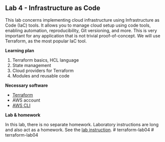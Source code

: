## Lab 4 - Infrastructure as Code

This lab concerns implementing cloud infrastructure using Infrastructure as Code (IaC)
tools. It allows you to manage cloud setup using code tools, enabling automation,
reproducibility, Git versioning, and more. This is very important for any application
that is not trivial proof-of-concept. We will use Terraform, as the most popular IaC
tool.

**Learning plan**
1. Terraform basics, HCL language
2. State management
3. Cloud providers for Terraform
4. Modules and reusable code

**Necessary software**
- [Terraform](https://developer.hashicorp.com/terraform/tutorials/aws-get-started/install-cli)
- AWS account
- [AWS CLI](https://docs.aws.amazon.com/cli/latest/userguide/getting-started-install.html)

**Lab & homework**

In this lab, there is no separate homework. Laboratory instructions are long and also act
as a homework. See the [lab instruction](LAB_INSTRUCTION.md).
#   t e r r a f o r m - l a b 0 4  
 #   t e r r a f o r m - l a b 0 4  
 